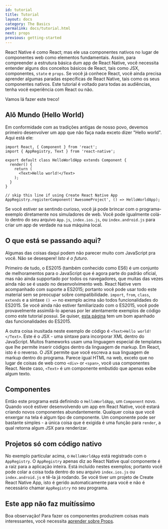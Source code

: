 ```yaml
---
id: tutorial
title: Tutorial
layout: docs
category: The Basics
permalink: docs/tutorial.html
next: props
previous: getting-started
---
```


React Native é como React; mas ele usa componentes nativos no lugar de componentes web como elementos fundamentais. Assim, para compreender a estrutura básica dum app de React Native, você necessita entender alguns dos conceitos básicos de React, tais como JSX, componentes, `state` e `props`. Se você já conhece React, você ainda precisa aprender algumas paradas específicas de React Native, tais como os seus componentes nativos. Este tutorial é voltado para todas as audiências, tenha você experiência com React ou não.

Vamos lá fazer este treco!

## Alô Mundo (Hello World)

Em conformidade com as tradições antigas de nosso povo, devemos primeiro desenvolver um app que não faça nada exceto dizer "Hello world". Aqui está ele:

```ReactNativeWebPlayer
import React, { Component } from 'react';
import { AppRegistry, Text } from 'react-native';

export default class HelloWorldApp extends Component {
  render() {
    return (
      <Text>Hello world!</Text>
    );
  }
}

// skip this line if using Create React Native App
AppRegistry.registerComponent('AwesomeProject', () => HelloWorldApp);
```

Se você estiver se sentindo curioso, você já pode brincar com o programa-exemplo diretamente nos simuladores de web. Você pode igualmente colá-lo dentro do seu arquivo `App.js`, `index.ios.js`, ou `index.android.js` para criar um app de verdade na sua máquina local.

## O que está se passando aqui?

Algumas das coisas daqui podem não parecer muito com JavaScript pra você. Não se desespere! _Isto é o futuro_.

Primeiro de tudo, o ES2015 (também conhecido como ES6) é um conjunto de melhoramentos para o JavaScript que é agora parte do padrão oficial, mas não ainda supportado por todos os navegadores, que muitas das vezes ainda não se é usado no desenvolvimento web. React Native vem acompanhado com suporte a ES2015; portanto você pode usar todo este material sem se preocupar sobre compatibilidade. `import`, `from`, `class`, `extends` e a sintaxe `() =>` no exemplo acima são todos funcionalidades do ES2015. Se você ainda não estiver familiarizado com o ES2015, você pode provavelmente assimilá-lo apenas por ler atentamente exemplos de código como este tutorial possui. Se quiser, [esta página](https://babeljs.io/learn-es2015/) tem um bom apanhado das funcionalidades do ES2015.

A outra coisa inusitada neste exemplo de código é `<Text>Hello world!</Text>`. Este é o JSX - uma sintaxe para incorporar XML dentro do JavaScript. Muitos frameworks usam uma linguagem especial de templates que lhe permite inserir códigos dentro da linguagem de markup. Em React, isto é o reverso. O JSX permite que você escreva a sua linguagem de markup dentro do programa. Parece igual HTML na web, exceto que no lugar de coisas de web como `<div>` or `<span>`, você usa componentes React. Neste caso, `<Text>` é um componente embutido que apenas exibe algum texto.

## Componentes

Então este programa está definindo o `HelloWorldApp`, um `Component` novo. Quando você estiver desenvolvendo um app em React Native, você estará criando novos componentes abundantemente. Qualquer coisa que você enxergar na tela é algum tipo de componente. Um componente pode ser bastante simples - a única coisa que é exigida é uma função para `render`, a qual retorna algum JSX para renderizar.

## Projetos só com código nativo

No exemplo particular acima, o `HelloWorldApp` está registrado com o `AppRegistry`. O `AppRegistry` apenas diz ao React Native qual componente é a raiz para a aplicação inteira. Está incluído nestes exemplos; portanto você pode colar a coisa toda dentro do seu arquivo `index.ios.js` ou `index.android.js` e tê-la já rodando. Se você tiver um projeto de Create React Native App, isto é gerido automaticamente para você e não é necessário chamar `AppRegistry` no seu programa.

## Este app não faz muitíssimo

Boa observação! Para fazer os componentes produzirem coisas mais interessantes, você necessita [aprender sobre Props](docs/props.html).
